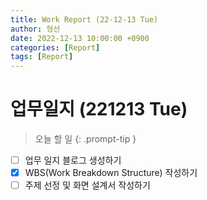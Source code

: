 ```yaml
---
title: Work Report (22-12-13 Tue)
author: 형선
date: 2022-12-13 10:00:00 +0900
categories: [Report]
tags: [Report]
---
```


# 업무일지 (221213 Tue)

> 오늘 할 일
{: .prompt-tip }
  + [ ] 업무 일지 블로그 생성하기
  + [x] WBS(Work Breakdown Structure) 작성하기
  + [ ] 주제 선정 및 화면 설계서 작성하기